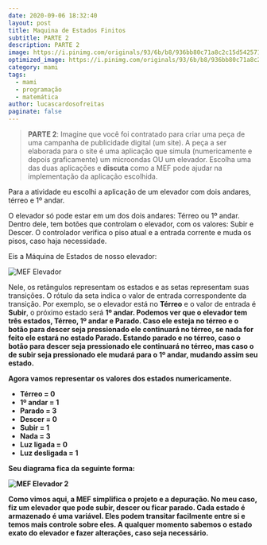 ```yaml
---
date: 2020-09-06 18:32:40
layout: post
title: Maquina de Estados Finitos
subtitle: PARTE 2
description: PARTE 2
image: https://i.pinimg.com/originals/93/6b/b8/936bb80c71a8c2c15d542571f2e4f7bc.jpg
optimized_image: https://i.pinimg.com/originals/93/6b/b8/936bb80c71a8c2c15d542571f2e4f7bc.jpg
category: mami
tags:
  - mami
  - programação
  - matemática
author: lucascardosofreitas
paginate: false
---
```


>  <strong>PARTE 2</strong>: Imagine que você foi contratado para criar uma peça de uma campanha de publicidade digital (um site). A peça a ser elaborada para o site é uma aplicação que simula (numericamente e depois graficamente) um microondas OU um elevador. Escolha uma das duas aplicações e <strong>discuta</strong> como a MEF pode ajudar na implementação da aplicação escolhida.

Para a atividade eu escolhi a aplicação de um elevador com dois andares, térreo e 1º andar. 

O elevador só pode estar em um dos dois andares: Térreo ou 1º andar. Dentro dele, tem botões que controlam o elevador, com os valores: Subir e Descer.
O controlador verifica o piso atual e a entrada corrente e muda os pisos, caso haja necessidade.

Eis a Máquina de Estados de nosso elevador:

![MEF Elevador](https://lukas380.github.io/assets/img/post_img_body/mef_elevador.png)

Nele, os retângulos representam os estados e as setas representam suas transições. O rótulo da seta indica o valor de entrada correspondente da transição. Por exemplo, se o elevador está no <strong>Térreo</strong> e o valor de entrada é <strong>Subir</strong>, o próximo estado será <strong>1º andar<strong>. 
Podemos ver que o elevador tem três estados, <strong>Térreo, 1º andar e Parado</strong>. Caso ele esteja no térreo e o botão para descer seja pressionado ele continuará no térreo, se nada for feito ele estará no estado Parado. Estando parado e no térreo, caso o botão para descer seja pressionado ele continuará no térreo, mas caso o de subir seja pressionado ele mudará para o 1º andar, mudando assim seu estado.

Agora vamos representar os valores dos estados numericamente.
* Térreo = 0
* 1º andar = 1
* Parado = 3
* Descer = 0
* Subir = 1
* Nada = 3
* Luz ligada = 0
* Luz desligada = 1

Seu diagrama fica da seguinte forma:

![MEF Elevador 2](https://lukas380.github.io/assets/img/post_img_body/mef_elevador2.png)

Como vimos aqui, a MEF simplifica o projeto e a depuração. No meu caso, fiz um elevador que pode subir, descer ou ficar parado. Cada estado é armazenado é uma variável. Eles podem transitar facilmente entre si e temos mais controle sobre eles. A qualquer momento sabemos o estado exato do elevador e fazer alterações, caso seja necessário.